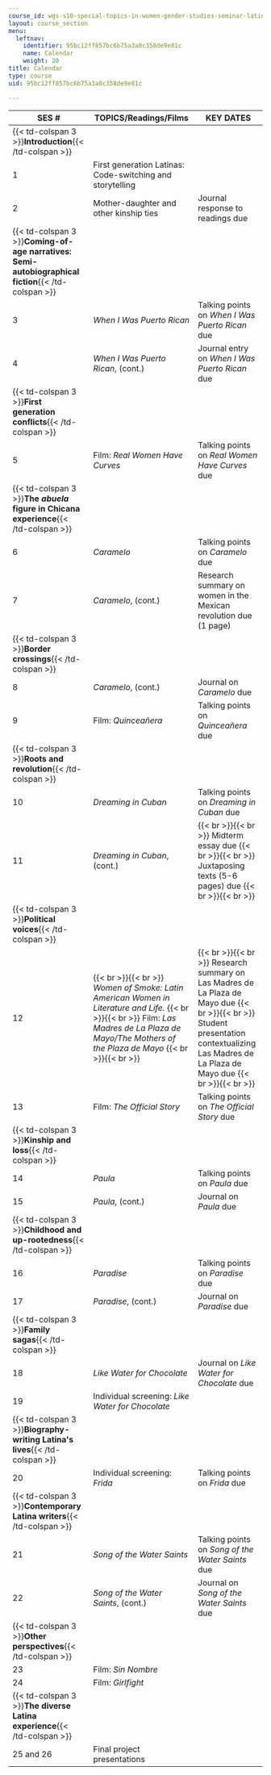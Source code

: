 ```yaml
---
course_id: wgs-s10-special-topics-in-women-gender-studies-seminar-latina-womens-voices-spring-2010
layout: course_section
menu:
  leftnav:
    identifier: 95bc12ff857bc6b75a3a0c358de9e81c
    name: Calendar
    weight: 20
title: Calendar
type: course
uid: 95bc12ff857bc6b75a3a0c358de9e81c

---
```


| SES # | TOPICS/Readings/Films | KEY DATES |
| --- | --- | --- |
| {{< td-colspan 3 >}}**Introduction**{{< /td-colspan >}} |||
| 1 | First generation Latinas: Code-switching and storytelling | &nbsp; |
| 2 | Mother-daughter and other kinship ties | Journal response to readings due |
| {{< td-colspan 3 >}}**Coming-of-age narratives: Semi-autobiographical fiction**{{< /td-colspan >}} |||
| 3 | _When I Was Puerto Rican_ | Talking points on _When I Was Puerto Rican_ due |
| 4 | _When I Was Puerto Rican_, (cont.) | Journal entry on _When I Was Puerto Rican_ due |
| {{< td-colspan 3 >}}**First generation conflicts**{{< /td-colspan >}} |||
| 5 | Film: _Real Women Have Curves_ | Talking points on _Real Women Have Curves_ due |
| {{< td-colspan 3 >}}**The _abuela_ figure in Chicana experience**{{< /td-colspan >}} |||
| 6 | _Caramelo_ | Talking points on _Caramelo_ due |
| 7 | _Caramelo_, (cont.) | Research summary on women in the Mexican revolution due (1 page) |
| {{< td-colspan 3 >}}**Border crossings**{{< /td-colspan >}} |||
| 8 | _Caramelo_, (cont.) | Journal on _Caramelo_ due |
| 9 | Film: _Quinceañera_ | Talking points on _Quinceañera_ due |
| {{< td-colspan 3 >}}**Roots and revolution**{{< /td-colspan >}} |||
| 10 | _Dreaming in Cuban_ | Talking points on _Dreaming in Cuban_ due |
| 11 | _Dreaming in Cuban_, (cont.) |  {{< br >}}{{< br >}} Midterm essay due {{< br >}}{{< br >}} Juxtaposing texts (5-6 pages) due {{< br >}}{{< br >}}  |
| {{< td-colspan 3 >}}**Political voices**{{< /td-colspan >}} |||
| 12 |  {{< br >}}{{< br >}} _Women of Smoke: Latin American Women in Literature and Life._ {{< br >}}{{< br >}} Film: _Las Madres de La Plaza de Mayo/The Mothers of the Plaza de Mayo_ {{< br >}}{{< br >}}  |  {{< br >}}{{< br >}} Research summary on Las Madres de La Plaza de Mayo due {{< br >}}{{< br >}} Student presentation contextualizing Las Madres de La Plaza de Mayo due {{< br >}}{{< br >}}  |
| 13 | Film: _The Official Story_ | Talking points on _The Official Story_ due |
| {{< td-colspan 3 >}}**Kinship and loss**{{< /td-colspan >}} |||
| 14 | _Paula_ | Talking points on _Paula_ due |
| 15 | _Paula_, (cont.) | Journal on _Paula_ due |
| {{< td-colspan 3 >}}**Childhood and up-rootedness**{{< /td-colspan >}} |||
| 16 | _Paradise_ | Talking points on _Paradise_ due |
| 17 | _Paradise_, (cont.) | Journal on _Paradise_ due |
| {{< td-colspan 3 >}}**Family sagas**{{< /td-colspan >}} |||
| 18 | _Like Water for Chocolate_ | Journal on _Like Water for Chocolate_ due |
| 19 | Individual screening: _Like Water for Chocolate_ | &nbsp; |
| {{< td-colspan 3 >}}**Biography-writing Latina's lives**{{< /td-colspan >}} |||
| 20 | Individual screening: _Frida_ | Talking points on _Frida_ due |
| {{< td-colspan 3 >}}**Contemporary Latina writers**{{< /td-colspan >}} |||
| 21 | _Song of the Water Saints_ | Talking points on _Song of the Water Saints_ due |
| 22 | _Song of the Water Saints_, (cont.) | Journal on _Song of the Water Saints_ due |
| {{< td-colspan 3 >}}**Other perspectives**{{< /td-colspan >}} |||
| 23 | Film: _Sin Nombre_ | &nbsp; |
| 24 | Film: _Girlfight_ | &nbsp; |
| {{< td-colspan 3 >}}**The diverse Latina experience**{{< /td-colspan >}} |||
| 25 and 26 | Final project presentations |
